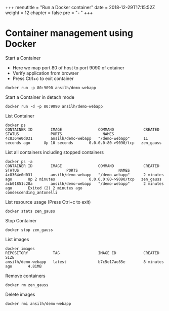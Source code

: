 +++
menutitle = "Run a Docker container"
date = 2018-12-29T17:15:52Z
weight = 12
chapter = false
pre = "<b>- </b>"
+++

# Container management using Docker

Start a Container
- Here we map port 80 of host to port 9090 of cotainer
- Verify application from browser
- Press Ctrl+c to exit container

```
docker run -p 80:9090 ansilh/demo-webapp
```

Start a Container in detach mode
```
docker run -d -p 80:9090 ansilh/demo-webapp
```

List Container
```
docker ps
CONTAINER ID        IMAGE                COMMAND             CREATED             STATUS              PORTS                  NAMES
4c8364e0d031        ansilh/demo-webapp   "/demo-webapp"      11 seconds ago      Up 10 seconds       0.0.0.0:80->9090/tcp   zen_gauss
```

List all containers including stopped containers
```
docker ps -a
CONTAINER ID        IMAGE                COMMAND             CREATED             STATUS                     PORTS                  NAMES
4c8364e0d031        ansilh/demo-webapp   "/demo-webapp"      2 minutes ago       Up 2 minutes               0.0.0.0:80->9090/tcp   zen_gauss
acb01851c20a        ansilh/demo-webapp   "/demo-webapp"      2 minutes ago       Exited (2) 2 minutes ago                          condescending_antonelli
```

List resource usage (Press Ctrl+c to exit)
```
docker stats zen_gauss
```

Stop Container
```
docker stop zen_gauss
```

List images
```
docker images
REPOSITORY           TAG                 IMAGE ID            CREATED             SIZE
ansilh/demo-webapp   latest              b7c5e17ae85e        8 minutes ago       4.81MB
```

Remove containers
```
docker rm zen_gauss
```

Delete images
```
docker rmi ansilh/demo-webapp
```
